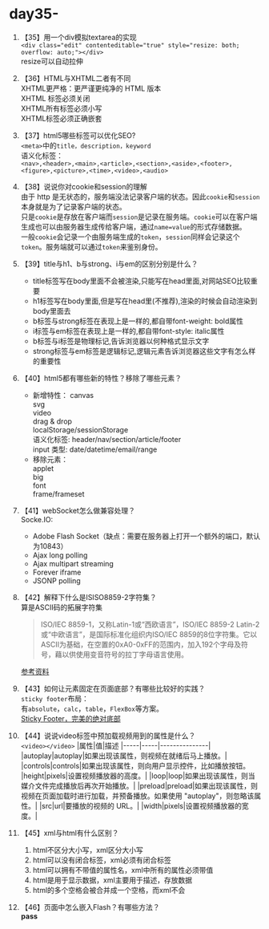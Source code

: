 # day35-

1. 【35】用一个div模拟textarea的实现  
    `<div class="edit" contenteditable="true" style="resize: both; overflow: auto;"></div>`  
    resize可以自动拉伸

2. 【36】HTML与XHTML二者有不同  
    XHTML更严格：更严谨更纯净的 HTML 版本  
    XHTML 标签必须关闭  
    XHTML所有标签必须小写  
    XHTML标签必须正确嵌套

3. 【37】html5哪些标签可以优化SEO?  
    `<meta>`中的`title，description，keyword`  
    语义化标签：  
    `<nav>,<header>,<main>,<article>,<section>,<aside>,<footer>,<figure>,<picture>,<time>,<video>,<audio>`

4. 【38】说说你对cookie和session的理解  
    由于 http 是无状态的，服务端没法记录客户端的状态。因此`cookie`和`session`本身就是为了记录客户端的状态。  
    只是`cookie`是存放在客户端而`session`是记录在服务端。`cookie`可以在客户端生成也可以由服务器生成传给客户端，通过`name=value`的形式存储数据。  
    一般`cookie`会记录一个由服务端生成的`token`，`session`同样会记录这个`token`。服务端就可以通过`token`来鉴别身份。

5. 【39】title与h1、b与strong、i与em的区别分别是什么？  
    - title标签写在body里面不会被渲染,只能写在head里面,对网站SEO比较重要
    - h1标签写在body里面,但是写在head里(不推荐),渲染的时候会自动渲染到body里面去
    - b标签与strong标签在表现上是一样的,都自带font-weight: bold属性
    - i标签与em标签在表现上是一样的,都自带font-style: italic属性
    - b标签与i标签是物理标记,告诉浏览器以何种格式显示文字
    - strong标签与em标签是逻辑标记,逻辑元素告诉浏览器这些文字有怎么样的重要性

6. 【40】html5都有哪些新的特性？移除了哪些元素？  
    - 新增特性：
        canvas  
        svg  
        video  
        drag & drop  
        localStorage/sessionStorage  
        语义化标签: header/nav/section/article/footer  
        input 类型: date/datetime/email/range  
    - 移除元素：  
        applet  
        big  
        font  
        frame/frameset  

7. 【41】webSocket怎么做兼容处理？  
    Socke.IO:
    - Adobe Flash Socket（缺点：需要在服务器上打开一个额外的端口，默认为10843）
    - Ajax long polling
    - Ajax multipart streaming
    - Forever iframe
    - JSONP polling

8. 【42】解释下什么是ISISO8859-2字符集？  
    算是ASCII码的拓展字符集
    > ISO/IEC 8859-1，又称Latin-1或“西欧语言”，ISO/IEC 8859-2 Latin-2或“中欧语言”，是国际标准化组织内ISO/IEC 8859的8位字符集。它以ASCII为基础，在空置的0xA0-0xFF的范围内，加入192个字母及符号，藉以供使用变音符号的拉丁字母语言使用。

    [参考资料](https://baike.baidu.com/item/ASCII/309296?fr=aladdin#6)

9. 【43】如何让元素固定在页面底部？有哪些比较好的实践？  
    `sticky footer`布局：  
    有`absolute`，`calc`，`table`，`FlexBox`等方案。  
    [Sticky Footer，完美的绝对底部](https://aotu.io/notes/2017/04/13/Sticky-footer/index.html)

10. 【44】说说video标签中预加载视频用到的属性是什么？  
    `<video></video>`
    |属性|值|描述
    |-----|-----|---------------|
    |autoplay|autoplay|如果出现该属性，则视频在就绪后马上播放。|
    |controls|controls|如果出现该属性，则向用户显示控件，比如播放按钮。
    |height|pixels|设置视频播放器的高度。|
    |loop|loop|如果出现该属性，则当媒介文件完成播放后再次开始播放。|
    |preload|preload|如果出现该属性，则视频在页面加载时进行加载，并预备播放。如果使用 "autoplay"，则忽略该属性。|
    |src|url|要播放的视频的 URL。|
    |width|pixels|设置视频播放器的宽度。|

11. 【45】xml与html有什么区别？  
    1. html不区分大小写，xml区分大小写
    2. html可以没有闭合标签，xml必须有闭合标签
    3. html可以拥有不带值的属性名，xml中所有的属性必须带值
    4. html是用于显示数据，xml主要用于描述，存放数据
    5. html的多个空格会被合并成一个空格，而xml不会

12. 【46】页面中怎么嵌入Flash？有哪些方法？  
    **pass**
